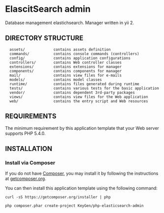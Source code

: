 ElascitSearch admin
================================

Database management elastichsearch. Manager written in yii 2.


DIRECTORY STRUCTURE
-------------------

      assets/             contains assets definition
      commands/           contains console commands (controllers)
      config/             contains application configurations
      controllers/        contains Web controller classes
      extensions/         contains extensions for manager
      components/         contains components for manager
      mail/               contains view files for e-mails
      models/             contains model classes
      runtime/            contains files generated during runtime
      tests/              contains various tests for the basic application
      vendor/             contains dependent 3rd-party packages
      views/              contains view files for the Web application
      web/                contains the entry script and Web resources



REQUIREMENTS
------------

The minimum requirement by this application template that your Web server supports PHP 5.4.0.


INSTALLATION
------------

### Install via Composer

If you do not have [Composer](http://getcomposer.org/), you may install it by following the instructions
at [getcomposer.org](http://getcomposer.org/doc/00-intro.md#installation-nix).

You can then install this application template using the following command:

~~~
curl -sS https://getcomposer.org/installer | php

php composer.phar create-project KeyGen/php-elasticsearch-admin
~~~